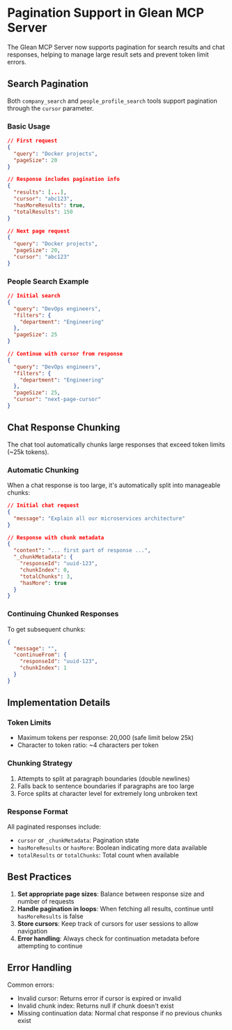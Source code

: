 # Pagination Support in Glean MCP Server

The Glean MCP Server now supports pagination for search results and chat responses, helping to manage large result sets and prevent token limit errors.

## Search Pagination

Both `company_search` and `people_profile_search` tools support pagination through the `cursor` parameter.

### Basic Usage

```json
// First request
{
  "query": "Docker projects",
  "pageSize": 20
}

// Response includes pagination info
{
  "results": [...],
  "cursor": "abc123",
  "hasMoreResults": true,
  "totalResults": 150
}

// Next page request
{
  "query": "Docker projects",
  "pageSize": 20,
  "cursor": "abc123"
}
```

### People Search Example

```json
// Initial search
{
  "query": "DevOps engineers",
  "filters": {
    "department": "Engineering"
  },
  "pageSize": 25
}

// Continue with cursor from response
{
  "query": "DevOps engineers", 
  "filters": {
    "department": "Engineering"
  },
  "pageSize": 25,
  "cursor": "next-page-cursor"
}
```

## Chat Response Chunking

The chat tool automatically chunks large responses that exceed token limits (~25k tokens).

### Automatic Chunking

When a chat response is too large, it's automatically split into manageable chunks:

```json
// Initial chat request
{
  "message": "Explain all our microservices architecture"
}

// Response with chunk metadata
{
  "content": "... first part of response ...",
  "_chunkMetadata": {
    "responseId": "uuid-123",
    "chunkIndex": 0,
    "totalChunks": 3,
    "hasMore": true
  }
}
```

### Continuing Chunked Responses

To get subsequent chunks:

```json
{
  "message": "",
  "continueFrom": {
    "responseId": "uuid-123",
    "chunkIndex": 1
  }
}
```

## Implementation Details

### Token Limits
- Maximum tokens per response: 20,000 (safe limit below 25k)
- Character to token ratio: ~4 characters per token

### Chunking Strategy
1. Attempts to split at paragraph boundaries (double newlines)
2. Falls back to sentence boundaries if paragraphs are too large
3. Force splits at character level for extremely long unbroken text

### Response Format
All paginated responses include:
- `cursor` or `_chunkMetadata`: Pagination state
- `hasMoreResults` or `hasMore`: Boolean indicating more data available
- `totalResults` or `totalChunks`: Total count when available

## Best Practices

1. **Set appropriate page sizes**: Balance between response size and number of requests
2. **Handle pagination in loops**: When fetching all results, continue until `hasMoreResults` is false
3. **Store cursors**: Keep track of cursors for user sessions to allow navigation
4. **Error handling**: Always check for continuation metadata before attempting to continue

## Error Handling

Common errors:
- Invalid cursor: Returns error if cursor is expired or invalid
- Invalid chunk index: Returns null if chunk doesn't exist
- Missing continuation data: Normal chat response if no previous chunks exist